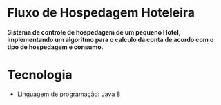 # Fluxo de Hospedagem Hoteleira
#### Sistema de controle de hospedagem de um pequeno Hotel, implementando um algoritmo para o calculo da conta de acordo com o tipo de hospedagem e consumo.

# Tecnologia
- Linguagem de programação: Java 8

